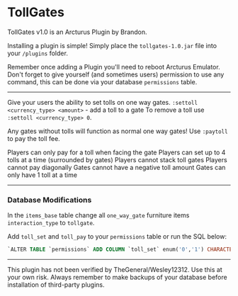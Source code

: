 # TollGates

TollGates v1.0 is an Arcturus Plugin by Brandon.

Installing a plugin is simple! Simply place the `tollgates-1.0.jar` file into your `/plugins` folder.

Remember once adding a Plugin you'll need to reboot Arcturus Emulator. Don't forget to give yourself (and sometimes users) permission to use any command, this can be done via your database `permissions` table.

---

Give your users the ability to set tolls on one way gates. `:settoll <currency_type> <amount>` - add a toll to a gate To remove a toll use `:settoll <currency_type> 0`.


Any gates without tolls will function as normal one way gates! Use `:paytoll` to pay the toll fee.


Players can only pay for a toll when facing the gate Players can set up to 4 tolls at a time (surrounded by gates) Players cannot stack toll gates Players cannot pay diagonally Gates cannot have a negative toll amount Gates can only have 1 toll at a time

---

### Database Modifications

In the  `items_base` table change all `one_way_gate` furniture items `interaction_type` to `tollgate`.

Add `toll_set` and `toll_pay` to your `permissions` table or run the SQL below:


```sql
`ALTER TABLE `permissions` ADD COLUMN `toll_set` enum('0','1') CHARACTER SET utf8 COLLATE utf8_general_ci NOT NULL DEFAULT '1', ADD COLUMN `toll_pay` enum('0', '1') CHARACTER SET utf8 COLLATE utf8_general_ci NOT NULL DEFAULT '1';`
```

---

This plugin has not been verified by TheGeneral/Wesley12312. Use this at your own risk. Always remember to make backups of your database before installation of third-party plugins.
